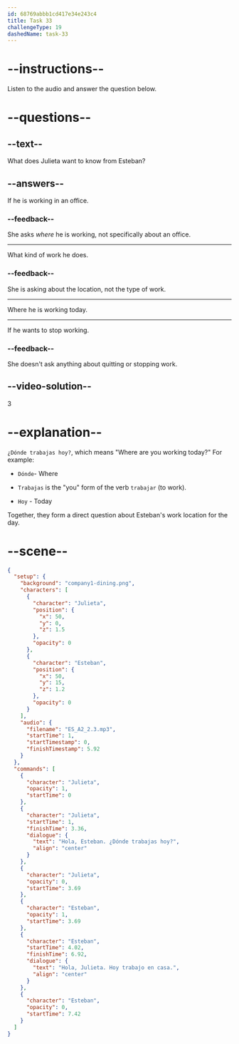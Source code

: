 ```yaml
---
id: 68769abbb1cd417e34e243c4
title: Task 33
challengeType: 19
dashedName: task-33
---
```


<!-- (Audio) Julieta: ¿Dónde trabajas hoy? -->

# --instructions--

Listen to the audio and answer the question below.

# --questions--

## --text--

What does Julieta want to know from Esteban?

## --answers--

If he is working in an office.

### --feedback--

She asks *where* he is working, not specifically about an office.

---

What kind of work he does.

### --feedback--

She is asking about the location, not the type of work.

---

Where he is working today.

---

If he wants to stop working.

### --feedback--

She doesn't ask anything about quitting or stopping work.

## --video-solution--

3

# --explanation--

`¿Dónde trabajas hoy?`, which means "Where are you working today?" For example:

- `Dónde`- Where

- `Trabajas` is the "you" form of the verb `trabajar` (to work).

- `Hoy` - Today

Together, they form a direct question about Esteban's work location for the day.

# --scene--

```json
{
  "setup": {
    "background": "company1-dining.png",
    "characters": [
      {
        "character": "Julieta",
        "position": {
          "x": 50,
          "y": 0,
          "z": 1.5
        },
        "opacity": 0
      },
      {
        "character": "Esteban",
        "position": {
          "x": 50,
          "y": 15,
          "z": 1.2
        },
        "opacity": 0
      }
    ],
    "audio": {
      "filename": "ES_A2_2.3.mp3",
      "startTime": 1,
      "startTimestamp": 0,
      "finishTimestamp": 5.92
    }
  },
  "commands": [
    {
      "character": "Julieta",
      "opacity": 1,
      "startTime": 0
    },
    {
      "character": "Julieta",
      "startTime": 1,
      "finishTime": 3.36,
      "dialogue": {
        "text": "Hola, Esteban. ¿Dónde trabajas hoy?",
        "align": "center"
      }
    },
    {
      "character": "Julieta",
      "opacity": 0,
      "startTime": 3.69
    },
    {
      "character": "Esteban",
      "opacity": 1,
      "startTime": 3.69
    },
    {
      "character": "Esteban",
      "startTime": 4.02,
      "finishTime": 6.92,
      "dialogue": {
        "text": "Hola, Julieta. Hoy trabajo en casa.",
        "align": "center"
      }
    },
    {
      "character": "Esteban",
      "opacity": 0,
      "startTime": 7.42
    }
  ]
}
```
